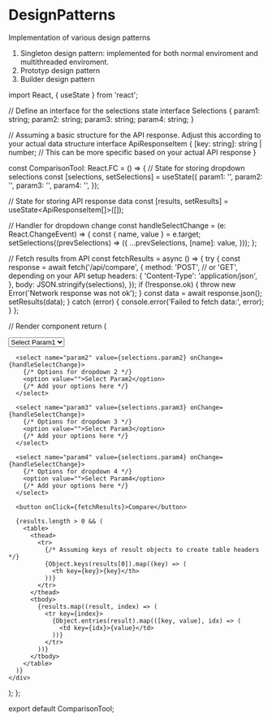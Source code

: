 # DesignPatterns
Implementation of various design patterns
1. Singleton design pattern: implemented for both normal enviroment and multithreaded enviroment.
2. Prototyp design pattern
3. Builder design pattern


import React, { useState } from 'react';

// Define an interface for the selections state
interface Selections {
  param1: string;
  param2: string;
  param3: string;
  param4: string;
}

// Assuming a basic structure for the API response. Adjust this according to your actual data structure
interface ApiResponseItem {
  [key: string]: string | number; // This can be more specific based on your actual API response
}

const ComparisonTool: React.FC = () => {
  // State for storing dropdown selections
  const [selections, setSelections] = useState<Selections>({
    param1: '',
    param2: '',
    param3: '',
    param4: '',
  });

  // State for storing API response data
  const [results, setResults] = useState<ApiResponseItem[]>([]);

  // Handler for dropdown change
  const handleSelectChange = (e: React.ChangeEvent<HTMLSelectElement>) => {
    const { name, value } = e.target;
    setSelections((prevSelections) => ({
      ...prevSelections,
      [name]: value,
    }));
  };

  // Fetch results from API
  const fetchResults = async () => {
    try {
      const response = await fetch('/api/compare', {
        method: 'POST', // or 'GET', depending on your API setup
        headers: {
          'Content-Type': 'application/json',
        },
        body: JSON.stringify(selections),
      });
      if (!response.ok) {
        throw new Error('Network response was not ok');
      }
      const data = await response.json();
      setResults(data);
    } catch (error) {
      console.error('Failed to fetch data:', error);
    }
  };

  // Render component
  return (
    <div>
      <select name="param1" value={selections.param1} onChange={handleSelectChange}>
        {/* Options for dropdown 1 */}
        <option value="">Select Param1</option>
        {/* Add your options here */}
      </select>

      <select name="param2" value={selections.param2} onChange={handleSelectChange}>
        {/* Options for dropdown 2 */}
        <option value="">Select Param2</option>
        {/* Add your options here */}
      </select>

      <select name="param3" value={selections.param3} onChange={handleSelectChange}>
        {/* Options for dropdown 3 */}
        <option value="">Select Param3</option>
        {/* Add your options here */}
      </select>

      <select name="param4" value={selections.param4} onChange={handleSelectChange}>
        {/* Options for dropdown 4 */}
        <option value="">Select Param4</option>
        {/* Add your options here */}
      </select>

      <button onClick={fetchResults}>Compare</button>

      {results.length > 0 && (
        <table>
          <thead>
            <tr>
              {/* Assuming keys of result objects to create table headers */}
              {Object.keys(results[0]).map((key) => (
                <th key={key}>{key}</th>
              ))}
            </tr>
          </thead>
          <tbody>
            {results.map((result, index) => (
              <tr key={index}>
                {Object.entries(result).map(([key, value], idx) => (
                  <td key={idx}>{value}</td>
                ))}
              </tr>
            ))}
          </tbody>
        </table>
      )}
    </div>
  );
};

export default ComparisonTool;

